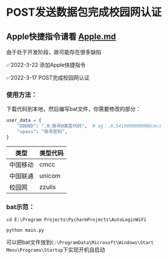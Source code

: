 # POST发送数据包完成校园网认证
## Apple快捷指令请看 [Apple.md](https://github.com/z1zhang/AutoLoginWiFi/blob/master/Apple.md)
由于处于开发阶段，故可能存在很多缺陷

✅2022-3-22 添加Apple快捷指令

✅2022-3-17 POST完成校园网认证
### 使用方法：

下载代码到本地，然后编写bat文件，你需要修改的部分：

```python
user_data = {
    "DDDDD": ",0,账号@类型代码",  # eg：,0,541900000000@cmcc
    "upass": "账号密码",
}
```

| 类型   | 类型代码   |
|------|:-------|
| 中国移动 | cmcc   |
| 中国联通 | unicom |
| 校园网  | zzulis |

### bat示范：

```shell
cd E:\Program Projects\PycharmProjects\AutoLoginWiFi

python main.py
```

可以把bat文件放到`C:\ProgramData\Microsoft\Windows\Start Menu\Programs\Startup`下实现开机自启动